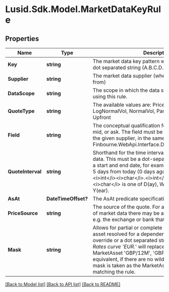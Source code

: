 
# Lusid.Sdk.Model.MarketDataKeyRule

## Properties

Name | Type | Description | Notes
------------ | ------------- | ------------- | -------------
**Key** | **string** | The market data key pattern which this is a rule for. A dot separated string (A.B.C.D.*) | 
**Supplier** | **string** | The market data supplier (where the data comes from) | 
**DataScope** | **string** | The scope in which the data should be found when using this rule. | 
**QuoteType** | **string** | The available values are: Price, Spread, Rate, LogNormalVol, NormalVol, ParSpread, IsdaSpread, Upfront | 
**Field** | **string** | The conceptual qualification for the field, such as bid, mid, or ask.  The field must be one of a defined set for the given supplier, in the same way as it  is for the Finbourne.WebApi.Interface.Dto.Quotes.QuoteSeriesId | 
**QuoteInterval** | **string** | Shorthand for the time interval used to select market data. This must be a dot-separated string              nominating a start and end date, for example &#39;5D.0D&#39; to look back 5 days from today (0 days ago). The syntax              is &lt;i&gt;int&lt;/i&gt;&lt;i&gt;char&lt;/i&gt;.&lt;i&gt;int&lt;/i&gt;&lt;i&gt;char&lt;/i&gt;, where &lt;i&gt;char&lt;/i&gt; is one of D(ay), W(eek), M(onth) or Y(ear). | [optional] 
**AsAt** | **DateTimeOffset?** | The AsAt predicate specification. | [optional] 
**PriceSource** | **string** | The source of the quote. For a given provider/supplier of market data there may be an additional qualifier, e.g. the exchange or bank that provided the quote | [optional] 
**Mask** | **string** | Allows for partial or complete override of the market asset resolved for a dependency  Either a named override or a dot separated string (A.B.C.D.*).  e.g. for Rates curve &#39;EUR.*&#39; will replace the resolve MarketAsset &#39;GBP/12M&#39;, &#39;GBP/3M&#39; with the EUR equivalent, if there  are no wildcards in the mask, the mask is taken as the MarketAsset for any dependency matching the rule. | [optional] 

[[Back to Model list]](../README.md#documentation-for-models)
[[Back to API list]](../README.md#documentation-for-api-endpoints)
[[Back to README]](../README.md)

